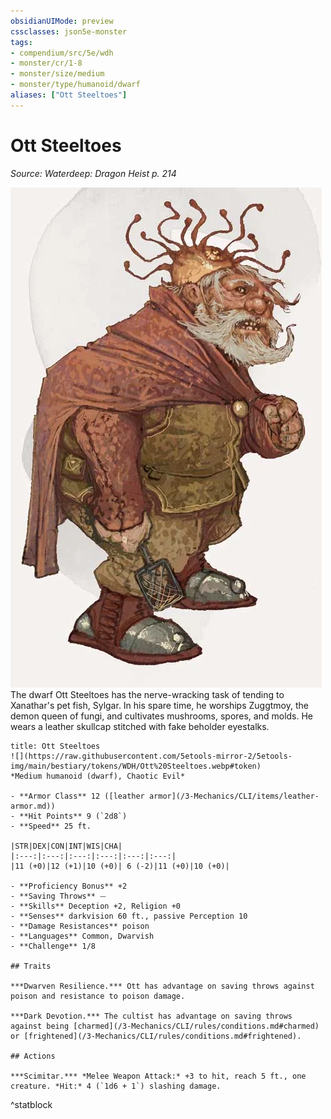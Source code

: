 ```yaml
---
obsidianUIMode: preview
cssclasses: json5e-monster
tags:
- compendium/src/5e/wdh
- monster/cr/1-8
- monster/size/medium
- monster/type/humanoid/dwarf
aliases: ["Ott Steeltoes"]
---
```

# Ott Steeltoes
*Source: Waterdeep: Dragon Heist p. 214*  

![](https://raw.githubusercontent.com/5etools-mirror-2/5etools-img/main/bestiary/WDH/Ott%20Steeltoes.webp#right)  
The dwarf Ott Steeltoes has the nerve-wracking task of tending to Xanathar's pet fish, Sylgar. In his spare time, he worships Zuggtmoy, the demon queen of fungi, and cultivates mushrooms, spores, and molds. He wears a leather skullcap stitched with fake beholder eyestalks.


```ad-statblock
title: Ott Steeltoes
![](https://raw.githubusercontent.com/5etools-mirror-2/5etools-img/main/bestiary/tokens/WDH/Ott%20Steeltoes.webp#token)
*Medium humanoid (dwarf), Chaotic Evil*

- **Armor Class** 12 ([leather armor](/3-Mechanics/CLI/items/leather-armor.md))
- **Hit Points** 9 (`2d8`) 
- **Speed** 25 ft.

|STR|DEX|CON|INT|WIS|CHA|
|:---:|:---:|:---:|:---:|:---:|:---:|
|11 (+0)|12 (+1)|10 (+0)| 6 (-2)|11 (+0)|10 (+0)|

- **Proficiency Bonus** +2
- **Saving Throws** ⏤
- **Skills** Deception +2, Religion +0
- **Senses** darkvision 60 ft., passive Perception 10
- **Damage Resistances** poison
- **Languages** Common, Dwarvish
- **Challenge** 1/8

## Traits

***Dwarven Resilience.*** Ott has advantage on saving throws against poison and resistance to poison damage.

***Dark Devotion.*** The cultist has advantage on saving throws against being [charmed](/3-Mechanics/CLI/rules/conditions.md#charmed) or [frightened](/3-Mechanics/CLI/rules/conditions.md#frightened).

## Actions

***Scimitar.*** *Melee Weapon Attack:* +3 to hit, reach 5 ft., one creature. *Hit:* 4 (`1d6 + 1`) slashing damage.
```
^statblock